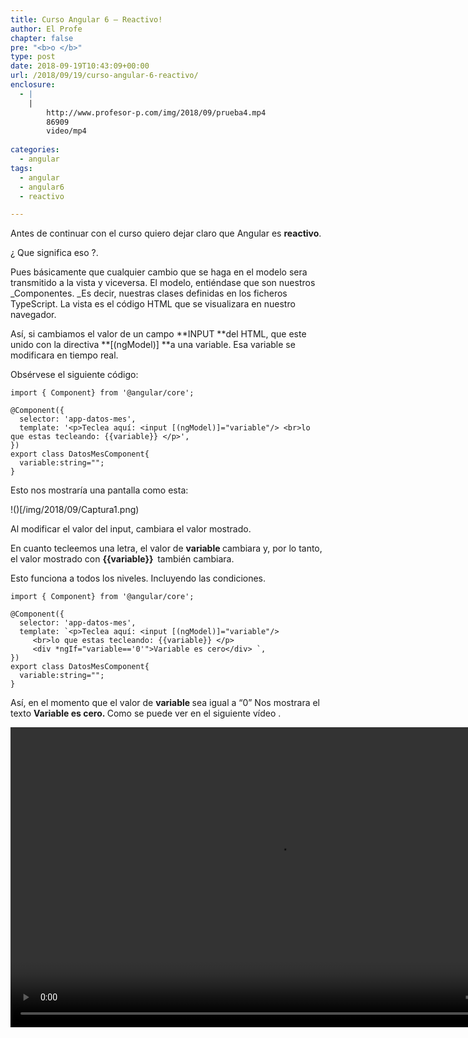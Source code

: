 ```yaml
---
title: Curso Angular 6 – Reactivo!
author: El Profe
chapter: false
pre: "<b>o </b>"
type: post
date: 2018-09-19T10:43:09+00:00
url: /2018/09/19/curso-angular-6-reactivo/
enclosure:
  - |
    |
        http://www.profesor-p.com/img/2018/09/prueba4.mp4
        86909
        video/mp4
        
categories:
  - angular
tags:
  - angular
  - angular6
  - reactivo

---
```

Antes de continuar con el curso quiero dejar claro que Angular es **reactivo**.

¿ Que significa eso ?.

Pues básicamente que cualquier cambio que se haga en el modelo sera transmitido a la vista y viceversa. El modelo, entiéndase que son nuestros _Componentes. _Es decir, nuestras clases definidas en los ficheros TypeScript. La vista es el código HTML que se visualizara en nuestro navegador.

Así, si cambiamos el valor de un campo **INPUT **del HTML, que este unido con la directiva **[(ngModel)] **a una variable. Esa variable se modificara en tiempo real.

Obsérvese el siguiente código:

```
import { Component} from '@angular/core';

@Component({
  selector: 'app-datos-mes',
  template: '<p>Teclea aquí: <input [(ngModel)]="variable"/> <br>lo que estas tecleando: {{variable}} </p>',
})
export class DatosMesComponent{
  variable:string="";
} 
```
  
Esto nos mostraría una pantalla como esta:

!()[/img/2018/09/Captura1.png)

Al modificar el valor del input, cambiara el valor mostrado.


En cuanto tecleemos una letra, el valor de <strong>variable </strong>cambiara y, por lo tanto, el valor mostrado con <strong>{{variable}}  </strong>también cambiara.


Esto funciona a todos los niveles. Incluyendo las condiciones.

```
import { Component} from '@angular/core';

@Component({
  selector: 'app-datos-mes',
  template: `<p>Teclea aquí: <input [(ngModel)]="variable"/>
     <br>lo que estas tecleando: {{variable}} </p>
     <div *ngIf="variable=='0'">Variable es cero</div> `, 
})
export class DatosMesComponent{
  variable:string="";
}
```

Así, en el momento que el valor de <strong>variable </strong>sea igual a &#8220;0&#8221; Nos mostrara el texto <strong>Variable es cero. </strong>Como se puede ver en el siguiente vídeo .


<div style="width: 856px;" class="wp-video">
  <!--[if lt IE 9]><![endif]--><video class="wp-video-shortcode" id="video-308-1" width="856" height="480" preload="metadata" controls="controls"><source type="video/mp4" src="/img/2018/09/prueba4.mp4?_=1" />
  
  <a href="/img/2018/09/prueba4.mp4">/img/2018/09/prueba4.mp4</a></video>
</div>